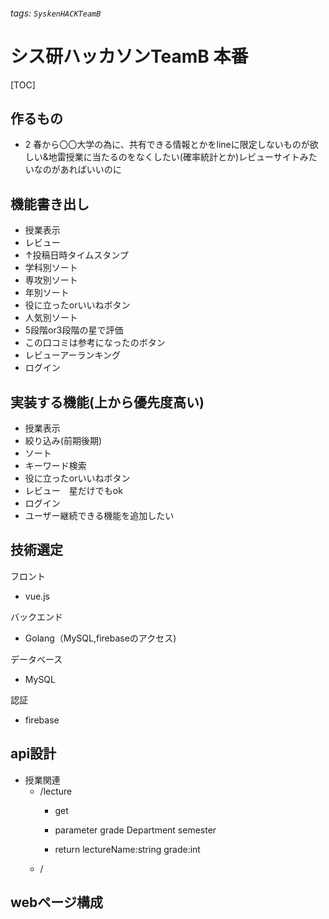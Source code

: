 ###### tags: `SyskenHACKTeamB`
# シス研ハッカソンTeamB 本番
[TOC]


## 作るもの
* 2 春から〇〇大学の為に、共有できる情報とかをlineに限定しないものが欲しい&地雷授業に当たるのをなくしたい(確率統計とか)レビューサイトみたいなのがあればいいのに


## 機能書き出し
* 授業表示
* レビュー
* ↑投稿日時タイムスタンプ
* 学科別ソート
* 専攻別ソート
* 年別ソート
* 役に立ったorいいねボタン
* 人気別ソート
* 5段階or3段階の星で評価
* この口コミは参考になったのボタン
* レビューアーランキング
* ログイン
## 実装する機能(上から優先度高い)
* 授業表示
* 絞り込み(前期後期)
* ソート
* キーワード検索
* 役に立ったorいいねボタン
* レビュー　星だけでもok
* ログイン　
* ユーザー継続できる機能を追加したい
    
## 技術選定
フロント
* vue.js

バックエンド
* Golang（MySQL,firebaseのアクセス)

データベース
* MySQL

認証
* firebase

## api設計
* 授業関連
    * /lecture
      * get
      
      * parameter
      grade
      Department
      semester
      
      * return
      lectureName:string
      grade:int
    * /

    

## webページ構成




